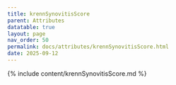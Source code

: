 ```yaml
---
title: krennSynovitisScore
parent: Attributes
datatable: true
layout: page
nav_order: 50
permalink: docs/attributes/krennSynovitisScore.html
date: 2025-09-12
---
```

{% include content/krennSynovitisScore.md %}
